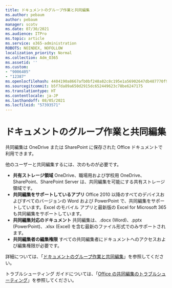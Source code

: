 ```yaml
---
title: ドキュメントのグループ作業と共同編集
ms.author: pebaum
author: pebaum
manager: scotv
ms.date: 07/30/2021
ms.audience: ITPro
ms.topic: article
ms.service: o365-administration
ROBOTS: NOINDEX, NOFOLLOW
localization_priority: Normal
ms.collection: Adm_O365
ms.assetid: ''
ms.custom:
- "9006405"
- "12387"
ms.openlocfilehash: 4404190a8667afb0bf248a82c8c195e1a56902647db487770f93888445182b2d
ms.sourcegitcommit: b5f7da89a650d2915dc652449623c78be6247175
ms.translationtype: HT
ms.contentlocale: ja-JP
ms.lasthandoff: 08/05/2021
ms.locfileid: "57393571"
---
```

# <a name="document-collaboration-and-co-authoring"></a>ドキュメントのグループ作業と共同編集

共同編集は OneDrive または SharePoint に保存された Office ドキュメントで利用できます。 

他のユーザーと共同編集するには、次のものが必要です。    

- **共有ストレージ領域** OneDrive、職場用および学校用 OneDrive、SharePoint、SharePoint Server は、共同編集を可能にする共有ストレージ領域です。
- **共同編集をサポートしているアプリ** Office 2010 以降のすべてのデバイスおよびすべてのバージョンの Word および PowerPoint で、共同編集をサポートしています。Excel のモバイル アプリと最新版の Excel for Microsoft 365 も共同編集をサポートしています。
- **共同編集対応のドキュメント** 共同編集は、.docx (Word)、.pptx (PowerPoint)、.xlsx (Excel) を含む最新のファイル形式でのみサポートされます。
- **共同編集者の編集権限** すべての共同編集者にドキュメントへのアクセスおよび編集権限が必要です。

詳細については、「[ドキュメントのグループ作業と共同編集](https://support.microsoft.com/office/document-collaboration-and-co-authoring-ee1509b4-1f6e-401e-b04a-782d26f564a4)」を参照してください。

トラブルシューティング ガイドについては、「[Office の共同編集のトラブルシューティング](https://support.microsoft.com/office/troubleshoot-co-authoring-in-office-bd481512-3f3a-4b6d-b7eb-ebf9d3626ae7)」を参照してください。

